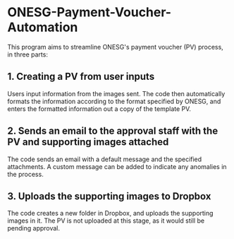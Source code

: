# ONESG-Payment-Voucher-Automation
This program aims to streamline ONESG's payment voucher (PV) process, in three parts: 

## 1. Creating a PV from user inputs
Users input information from the images sent. The code then automatically formats the information according to the format specified by ONESG, and enters the formatted information out a copy of the template PV.
   
## 2. Sends an email to the approval staff with the PV and supporting images attached
The code sends an email with a default message and the specified attachments. A custom message can be added to indicate any anomalies in the process. 

## 3. Uploads the supporting images to Dropbox
The code creates a new folder in Dropbox, and uploads the supporting images in it. The PV is not uploaded at this stage, as it would still be pending approval. 
